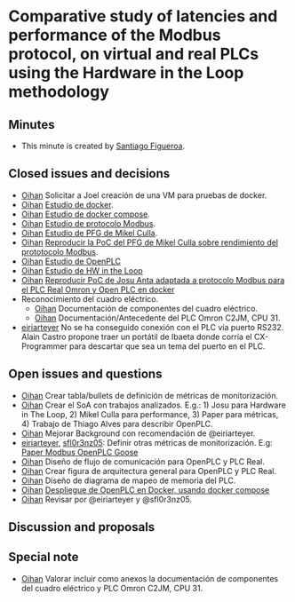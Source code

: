# Comparative study of latencies and performance of the Modbus protocol, on virtual and real PLCs using the Hardware in the Loop methodology

## Minutes

- This minute is created by [Santiago Figueroa](sfigueroa@ceit.es).

## Closed issues and decisions

- [Oihan]() Solicitar a Joel creación de una VM para pruebas de docker.
- [Oihan]() [Estudio de docker](https://github.com/docker/labs/blob/master/beginner/readme.md).
- [Oihan]() [Estudio de docker compose](https://github.com/docker/getting-started/blob/master/docs/tutorial/using-docker-compose/index.md).
- [Oihan]() [Estudio de protocolo Modbus](https://modbus.org/docs/Modbus_Application_Protocol_V1_1b.pdf).
- [Oihan]() [Estudio de PFG de Mikel Culla](../documentation/State_of_The_Art/Mikel_Culla_Gallo.pdf).
- [Oihan]() [Reproducir la PoC del PFG de Mikel Culla sobre rendimiento del prototocolo Modbus](https://github.com/sfl0r3nz05/PerformanceRoboticsFiware/tree/master/ModbusTCP).
- [Oihan]() [Estudio de OpenPLC](https://ieeexplore.ieee.org/abstract/document/6970342)
- [Oihan]() [Estudio de HW in the Loop](../documentation/State_of_The_Art/memoriaPFG_JosuAnta.pdf)
- [Oihan]() [Reproducir PoC de Josu Anta adaptada a protocolo Modbus para el PLC Real Omron y Open PLC en docker]()
- Reconocimiento del cuadro eléctrico.
    - [Oihan]() Documentación de componentes del cuadro eléctrico.
    - [Oihan]() Documentación/Antecedente del PLC Omron C2JM, CPU 31.
- [eiriarteyer]() No se ha conseguido conexión con el PLC vía puerto RS232. Alain Castro propone traer un portátil de Ibaeta donde corría el CX-Programmer para descartar que sea un tema del puerto en el PLC.

## Open issues and questions

- [Oihan]() Crear tabla/bullets de definición de métricas de monitorización.
- [Oihan]() Crear el SoA con trabajos analizados. E.g.: 1) Josu para Hardware in The Loop, 2) Mikel Culla para performance, 3) Paper para métricas, 4) Trabajo de Thiago Alves para describir OpenPLC.
- [Oihan]() Mejorar Background con recomendación de @eiriarteyer.
- [eiriarteyer](), [sfl0r3nz05](): Definir otras métricas de monitorización. E.g: [Paper Modbus OpenPLC Goose](../documentation/State_of_The_Art/OpenPLC_and_lib61850_Smart_Grid_Testbed_Performance_Evaluation_and_Analysis_of_GOOSE_Communication.pdf)
- [Oihan]() Diseño de flujo de comunicación para OpenPLC y PLC Real.
- [Oihan]() Crear figura de arquitectura general para OpenPLC y PLC Real.
- [Oihan]() Diseño de diagrama de mapeo de memoria del PLC.
- [Oihan]() [Despliegue de OpenPLC en Docker, usando docker compose](https://github.com/sfl0r3nz05/ICSsVirtualForCiberSec/blob/documented/network/DockerDeployment/ICSNetwork/docker-compose.yml)
- [Oihan]() Revisar por @eiriarteyer y @sfl0r3nz05.

## Discussion and proposals

## Special note

- [Oihan]() Valorar incluir como anexos la documentación de componentes del cuadro eléctrico y PLC Omron C2JM, CPU 31.